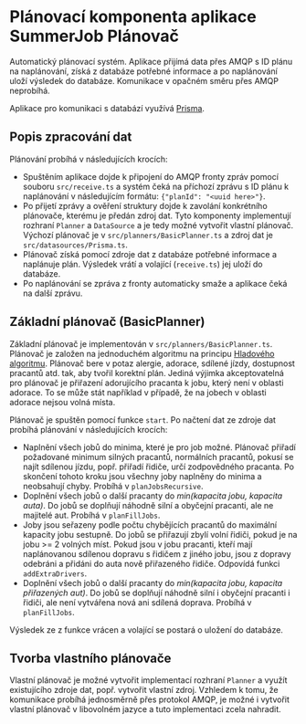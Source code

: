 # Plánovací komponenta aplikace SummerJob Plánovač

Automatický plánovací systém. Aplikace přijímá data přes AMQP s ID plánu na naplánování, získá z databáze potřebné informace a po naplánování uloží výsledek do databáze. Komunikace v opačném směru přes AMQP neprobíhá.

Aplikace pro komunikaci s databází využívá [Prisma](https://www.prisma.io/).

## Popis zpracování dat

Plánování probíhá v následujících krocích:

- Spuštěním aplikace dojde k připojení do AMQP fronty zpráv pomocí souboru `src/receive.ts` a systém čeká na příchozí zprávu s ID plánu k naplánování v následujícím formátu: `{"planId": "<uuid here>"}`.
- Po přijetí zprávy a ověření struktury dojde k zavolání konkrétního plánovače, kterému je předán zdroj dat. Tyto komponenty implementují rozhraní `Planner` a `DataSource` a je tedy možné vytvořit vlastní plánovač. Výchozí plánovač je v `src/planners/BasicPlanner.ts` a zdroj dat je `src/datasources/Prisma.ts`.
- Plánovač získá pomocí zdroje dat z databáze potřebné informace a naplánuje plán. Výsledek vrátí a volající (`receive.ts`) jej uloží do databáze.
- Po naplánování se zpráva z fronty automaticky smaže a aplikace čeká na další zprávu.

## Základní plánovač (BasicPlanner)

Základní plánovač je implementován v `src/planners/BasicPlanner.ts`. Plánovač je založen na jednoduchém algoritmu na principu [Hladového algoritmu](https://cs.wikipedia.org/wiki/Hladov%C3%BD_algoritmus). Plánovač bere v potaz alergie, adorace, sdílené jízdy, dostupnost pracantů atd. tak, aby tvořil korektní plán. Jediná výjimka akceptovatelná pro plánovač je přiřazení adorujícího pracanta k jobu, který není v oblasti adorace. To se může stát například v případě, že na jobech v oblasti adorace nejsou volná místa.

Plánovač je spuštěn pomocí funkce `start`.
Po načtení dat ze zdroje dat probíhá plánování v následujících krocích:

- Naplnění všech jobů do minima, které je pro job možné. Plánovač přiřadí požadované minimum silných pracantů, normálních pracantů, pokusí se najít sdílenou jízdu, popř. přiřadí řidiče, určí zodpovědného pracanta. Po skončení tohoto kroku jsou všechny joby naplněny do minima a neobsahují chyby. Probíhá v `planJobsRecursive`.
- Doplnění všech jobů o další pracanty do _min(kapacita jobu, kapacita auta)_. Do jobů se doplňují náhodně silní a obyčejní pracanti, ale ne majitelé aut. Probíhá v `planFillJobs`.
- Joby jsou seřazeny podle počtu chybějících pracantů do maximální kapacity jobu sestupně. Do jobů se přiřazují zbylí volní řidiči, pokud je na jobu >= 2 volných míst. Pokud jsou v jobu pracanti, kteří mají naplánovanou sdílenou dopravu s řidičem z jiného jobu, jsou z dopravy odebráni a přidáni do auta nově přiřazeného řidiče. Odpovídá funkci `addExtraDrivers`.
- Doplnění všech jobů o další pracanty do _min(kapacita jobu, kapacita přiřazených aut)_. Do jobů se doplňují náhodně silní i obyčejní pracanti i řidiči, ale není vytvářena nová ani sdílená doprava. Probíhá v `planFillJobs`.

Výsledek ze z funkce vrácen a volající se postará o uložení do databáze.

## Tvorba vlastního plánovače

Vlastní plánovač je možné vytvořit implementací rozhraní `Planner` a využít existujícího zdroje dat, popř. vytvořit vlastní zdroj. Vzhledem k tomu, že komunikace probíhá jednosměrně přes protokol AMQP, je možné i vytvořit vlastní plánovač v libovolném jazyce a tuto implementaci zcela nahradit.
